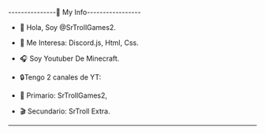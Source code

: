 ---------------👤 My Info-----------------

- 👋 Hola, Soy @SrTrollGames2.

- 👀 Me Interesa: Discord.js, Html, Css.

- 🎧 Soy Youtuber De Minecraft.

- 🔒Tengo 2 canales de YT: 

- 💎 Primario: SrTrollGames2, 

- 🎬 Secundario: SrTroll Extra. 

------------------------------------------
